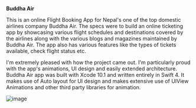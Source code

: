 **Buddha Air**

This is an online Flight Booking App for Nepal's one of the top domestic airlines company Buddha Air. The specs were to build an online ticketing app by showcasing various flight schedules and destinations covered by the airlines along with the various blogs and magazines maintained by Buddha Air. The app also has various features like the types of tickets available, check flight status etc.


I'm extremely pleased with how the project came out. I'm particularly proud with the app's animations, UI design and easily extended architecture. Buddha Air app was built with Xcode 10.1 and written entirely in Swift 4. It makes use of Auto layout for UI design and makes extensive use of UIView Animations and other third party libraries for animation. 

![image](https://user-images.githubusercontent.com/48793541/75254356-5b1f9300-5808-11ea-8aa7-3680095f1774.png)
